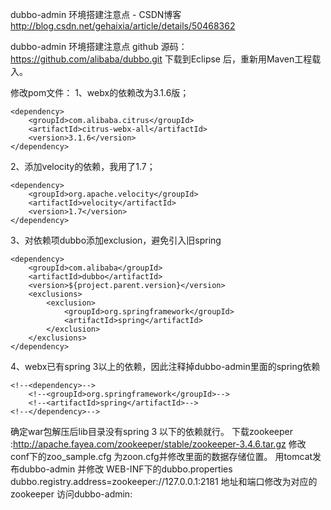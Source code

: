 

dubbo-admin 环境搭建注意点 - CSDN博客 
http://blog.csdn.net/gehaixia/article/details/50468362


dubbo-admin 环境搭建注意点
github 源码： https://github.com/alibaba/dubbo.git
下载到Eclipse 后，重新用Maven工程载入。

修改pom文件：
1、webx的依赖改为3.1.6版；

    <dependency>
        <groupId>com.alibaba.citrus</groupId>
        <artifactId>citrus-webx-all</artifactId>
        <version>3.1.6</version>
    </dependency>
2、添加velocity的依赖，我用了1.7；

    <dependency>
        <groupId>org.apache.velocity</groupId>
        <artifactId>velocity</artifactId>
        <version>1.7</version>
    </dependency>
3、对依赖项dubbo添加exclusion，避免引入旧spring

    <dependency>
        <groupId>com.alibaba</groupId>
        <artifactId>dubbo</artifactId>
        <version>${project.parent.version}</version>
        <exclusions>
            <exclusion>
                <groupId>org.springframework</groupId>
                <artifactId>spring</artifactId>
            </exclusion>
        </exclusions>
    </dependency>
4、webx已有spring 3以上的依赖，因此注释掉dubbo-admin里面的spring依赖

    <!--<dependency>-->
        <!--<groupId>org.springframework</groupId>-->
        <!--<artifactId>spring</artifactId>-->
    <!--</dependency>-->
确定war包解压后lib目录没有spring 3 以下的依赖就行。
下载zookeeper :http://apache.fayea.com/zookeeper/stable/zookeeper-3.4.6.tar.gz
修改 conf下的zoo_sample.cfg 为zoon.cfg并修改里面的数据存储位置。
用tomcat发布dubbo-admin 并修改 WEB-INF下的dubbo.properties 
dubbo.registry.address=zookeeper://127.0.0.1:2181 地址和端口修改为对应的zookeeper
访问dubbo-admin:
